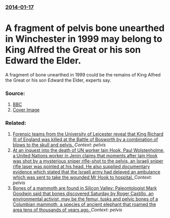 ### [2014-01-17](/news/2014/01/17/index.md)

# A fragment of pelvis bone unearthed in Winchester in 1999 may belong to King Alfred the Great or his son Edward the Elder. 

A fragment of bone unearthed in 1999 could be the remains of King Alfred the Great or his son Edward the Elder, experts say.


### Source:

1. [BBC](http://www.bbc.co.uk/news/uk-england-hampshire-25760383)
1. [Cover Image](https://ichef.bbci.co.uk/news/1024/media/images/72355000/jpg/_72355746_alfredcomposite.jpg)

### Related:

1. [Forensic teams from the University of Leicester reveal that King Richard III of England was killed at the Battle of Bosworth by a combination of blows to the skull and pelvis. ](/news/2014/09/17/forensic-teams-from-the-university-of-leicester-reveal-that-king-richard-iii-of-england-was-killed-at-the-battle-of-bosworth-by-a-combinatio.md) _Context: pelvis_
2. [ At an inquest into the death of UN worker Iain Hook, Paul Wolstenholme, a United Nations worker in Jenin claims that moments after Iain Hook was shot by a mysterious sniper rifle-shot to the pelvis, an Israeli sniper rifle laser was pointed at his head. He also supplied documentary evidence which stated that the Israeli army had delayed an ambulance which was sent to take the wounded Mr Hook to hospital. ](/news/2005/12/12/at-an-inquest-into-the-death-of-un-worker-iain-hook-paul-wolstenholme-a-united-nations-worker-in-jenin-claims-that-moments-after-iain-hoo.md) _Context: pelvis_
3. [ Bones of a mammoth are found in Silicon Valley: Paleontologist Mark Goodwin said that bones discovered Saturday by Roger Castillo, an environmental activist, may be the femur, tusks and pelvic bones of a Columbian mammoth, a species of ancient elephant that roamed the area tens of thousands of years ago. ](/news/2005/07/13/bones-of-a-mammoth-are-found-in-silicon-valley-paleontologist-mark-goodwin-said-that-bones-discovered-saturday-by-roger-castillo-an-envir.md) _Context: pelvis_
